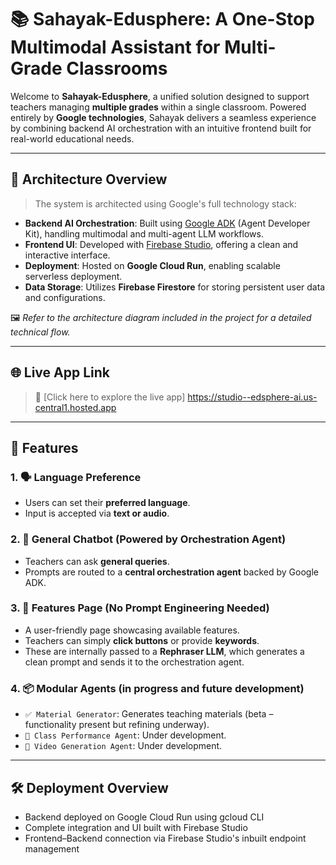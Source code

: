# 📚 Sahayak-Edusphere: A One-Stop Multimodal Assistant for Multi-Grade Classrooms

Welcome to **Sahayak-Edusphere**, a unified solution designed to support teachers managing **multiple grades** within a single classroom. Powered entirely by **Google technologies**, Sahayak delivers a seamless experience by combining backend AI orchestration with an intuitive frontend built for real-world educational needs.

---

## 🧱 Architecture Overview

> The system is architected using Google's full technology stack:

- **Backend AI Orchestration**: Built using [Google ADK](https://cloud.google.com/agents/docs/adk) (Agent Developer Kit), handling multimodal and multi-agent LLM workflows.
- **Frontend UI**: Developed with [Firebase Studio](https://firebase.google.com/products/extensions/studio), offering a clean and interactive interface.
- **Deployment**: Hosted on **Google Cloud Run**, enabling scalable serverless deployment.
- **Data Storage**: Utilizes **Firebase Firestore** for storing persistent user data and configurations.

🖼️ *Refer to the architecture diagram included in the project for a detailed technical flow.*

---

## 🌐 Live App Link

> 🎯 [Click here to explore the live app] https://studio--edsphere-ai.us-central1.hosted.app  

---

## 🚀 Features

### 1. 🗣️ Language Preference
- Users can set their **preferred language**.
- Input is accepted via **text or audio**.

### 2. 💬 General Chatbot (Powered by Orchestration Agent)
- Teachers can ask **general queries**.
- Prompts are routed to a **central orchestration agent** backed by Google ADK.

### 3. 🧩 Features Page (No Prompt Engineering Needed)
- A user-friendly page showcasing available features.
- Teachers can simply **click buttons** or provide **keywords**.
- These are internally passed to a **Rephraser LLM**, which generates a clean prompt and sends it to the orchestration agent.

### 4. 📦 Modular Agents (in progress and future development)
- `✅ Material Generator`: Generates teaching materials (beta – functionality present but refining underway).
- `🚧 Class Performance Agent`: Under development.
- `🚧 Video Generation Agent`: Under development.

---

## 🛠 Deployment Overview

- Backend deployed on Google Cloud Run using gcloud CLI
- Complete integration and UI built with Firebase Studio
- Frontend–Backend connection via Firebase Studio's inbuilt endpoint management
